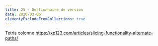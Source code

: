 ```yaml
---
title: 25 - Gestionnaire de version
date: 2020-03-06
eleventyExcludeFromCollections: true
---
```


Tetris colonne
https://xp123.com/articles/slicing-functionality-alternate-paths/
